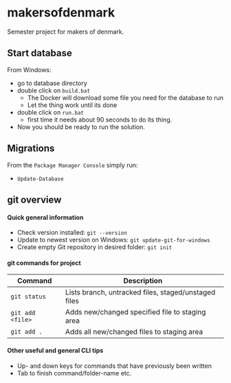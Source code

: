 # makersofdenmark
Semester project for makers of denmark. 

## Start database
From Windows:
- go to database directory
- double click on `build.bat`
  * The Docker will download some file you need for the database to run
  * Let the thing work until its done
- double click on `run.bat`
  * first time it needs about 90 seconds to do its thing.
- Now you should be ready to run the solution.

## Migrations
From the `Package Manager Console` simply run:
- `Update-Database`

## git overview
#### Quick general information

- Check version installed: `git --version`
- Update to newest version on Windows: `git update-git-for-windows`
- Create empty Git repository in desired folder: `git init`

#### git commands for project
Command | Description
------- | -----------
`git status` | Lists branch, untracked files, staged/unstaged files
`git add <file>` | Adds new/changed specified file to staging area
`git add .` | Adds all new/changed files to staging area

#### Other useful and general CLI tips
- Up- and down keys for commands that have previously been written
- Tab to finish command/folder-name etc.
